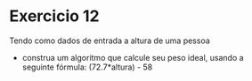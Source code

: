 # Exercicio 12
Tendo como dados de entrada a altura de uma pessoa
- construa um algoritmo que calcule seu peso ideal, usando a  
seguinte fórmula: (72.7*altura) - 58